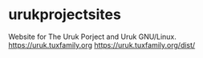 urukprojectsites
================

 Website for The Uruk Porject and Uruk GNU/Linux. 
https://uruk.tuxfamily.org
https://uruk.tuxfamily.org/dist/

